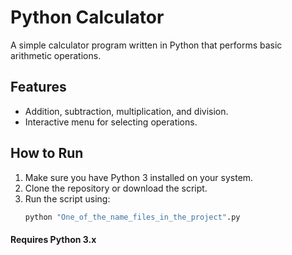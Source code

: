  # Python Calculator

A simple calculator program written in Python that performs basic arithmetic operations.

## Features
- Addition, subtraction, multiplication, and division.
- Interactive menu for selecting operations.

## How to Run
1. Make sure you have Python 3 installed on your system.
2. Clone the repository or download the script.
3. Run the script using:
   ```bash
   python "One_of_the_name_files_in_the_project".py

#### Requires Python 3.x

